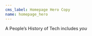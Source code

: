 ```yaml
---
cms_label: Homepage Hero Copy
name: homepage_hero
---
```

A People’s History of Tech includes <span class="text-fuchsia">*you*</span>